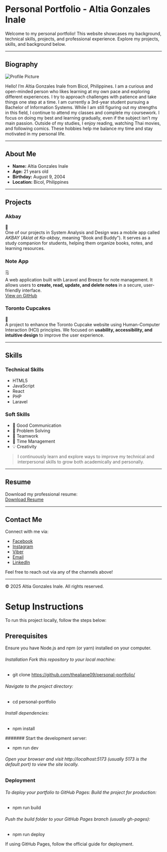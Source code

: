 # Personal Portfolio - Altia Gonzales Inale

Welcome to my personal portfolio! This website showcases my background, technical skills, projects, and professional experience. Explore my projects, skills, and background below.

---

## Biography

![Profile Picture](./assets/Head.jpg)

Hello! I’m Altia Gonzales Inale from Bicol, Philippines. I am a curious and open-minded person who likes learning at my own pace and exploring different experiences. I try to approach challenges with patience and take things one step at a time.  I am currently a 3rd-year student pursuing a Bachelor of Information Systems. While I am still figuring out my strengths in this field, I continue to attend my classes and complete my coursework. I focus on doing my best and learning gradually, even if the subject isn’t my main passion. Outside of my studies, I enjoy reading, watching Thai movies, and following comics. These hobbies help me balance my time and stay motivated in my personal life.

---

## About Me

- **Name:** Altia Gonzales Inale  
- **Age:**  21 years old  
- **Birthday:** August 9, 2004  
- **Location:** Bicol, Philippines  

---

## Projects

### Akbay
📖  
One of our projects in System Analysis and Design was a mobile app called *AKBAY* (*Aklat at Ka-akbay*, meaning "Book and Buddy"). It serves as a study companion for students, helping them organize books, notes, and learning resources.  

### Note App
🗒  
A web application built with Laravel and Breeze for note management. It allows users to **create, read, update, and delete notes** in a secure, user-friendly interface.  
[View on GitHub](https://github.com/MarkJasonPatron/note-app)

### Toronto Cupcakes
🧁  
A project to enhance the Toronto Cupcake website using Human-Computer Interaction (HCI) principles. We focused on **usability, accessibility, and intuitive design** to improve the user experience.

---

## Skills

### Technical Skills
- HTML5
- JavaScript
- React
- PHP
- Laravel

### Soft Skills
- 🤝 Good Communication
- 🧠 Problem Solving
- 👥 Teamwork
- 🎯 Time Management
- 💡 Creativity

> I continuously learn and explore ways to improve my technical and interpersonal skills to grow both academically and personally.

---

## Resume

Download my professional resume:  
[Download Resume](./resume.pdf)

---

## Contact Me

Connect with me via:

- [Facebook](https://www.facebook.com/thea.liane.gonzales.inale)  
- [Instagram](https://www.instagram.com/sisthea_inale)  
- [Viber](viber://chat?number=09926301295)  
- [Email](mailto:inalealtia15@gmail.com)  
- [LinkedIn](https://www.linkedin.com/in/altia-inale-723461289/)

Feel free to reach out via any of the channels above!

---

© 2025 Altia Gonzales Inale. All rights reserved.

# Setup Instructions
To run this project locally, follow the steps below:

 ## Prerequisites

Ensure you have Node.js and npm (or yarn) installed on your computer.
###### Installation Fork this repository to your local machine:
- git clone https://github.com/thealiane09/personal-portfolio/

###### Navigate to the project directory:
- cd personal-portfolio

###### Install dependencies:
- npm install

####### Start the development server:
- npm run dev

###### Open your browser and visit http://localhost:5173 (usually 5173 is the default port) to view the site locally.

### Deployment

###### To deploy your portfolio to GitHub Pages: Build the project for production:
- npm run build

###### Push the build folder to your GitHub Pages branch (usually gh-pages):
- npm run deploy

If using GitHub Pages, follow the official guide for deployment.
